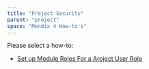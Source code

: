 ```yaml
---
title: "Project Security"
parent: "project"
space: "Mendix 4 How-to's"
---
```

Please select a how-to:

*   [Set up Module Roles For a Aroject User Role](set-up-module-roles-for-a-project-user-role)
